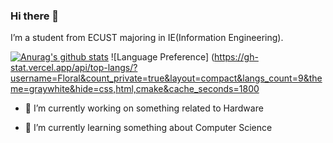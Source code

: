 ### Hi there 👋

I’m a student from ECUST majoring in IE(Information Engineering).

[![Anurag's github stats](https://github-readme-stats.vercel.app/api?username=Floral)](https://github.com/anuraghazra/github-readme-stats)
![Language Preference] (https://gh-stat.vercel.app/api/top-langs/?username=Floral&count_private=true&layout=compact&langs_count=9&theme=graywhite&hide=css,html,cmake&cache_seconds=1800

- 🔭 I’m currently working on something related to Hardware

- 🌱 I’m currently learning something about Computer Science

  

  <!--

- 

- 👯 I’m looking to collaborate on ...

- 🤔 I’m looking for help with ...

- 💬 Ask me about ...

- 📫 How to reach me: ...

- 😄 Pronouns: ...

- ⚡ Fun fact: ...
-->
